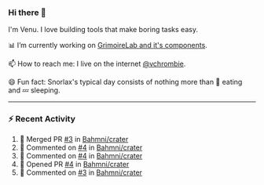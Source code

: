 ### Hi there 👋

I'm Venu. I love building tools that make boring tasks easy.

📊 I’m currently working on [GrimoireLab and it's components](https://chaoss.github.io/grimoirelab).

📫 How to reach me: I live on the internet [@vchrombie](https://www.google.co.in/search?q=vchrombie).

😄 Fun fact: Snorlax's typical day consists of nothing more than :doughnut: eating and :zzz: sleeping.

---

### :zap: Recent Activity

<!--RECENT_ACTIVITY:start-->
1. 🎉 Merged PR [#3](https://github.com/Bahmni/crater/pull/3) in [Bahmni/crater](https://github.com/Bahmni/crater)
2. 💬 Commented on [#4](https://github.com/Bahmni/crater/pull/4#issuecomment-1169698923) in [Bahmni/crater](https://github.com/Bahmni/crater)
3. 💬 Commented on [#4](https://github.com/Bahmni/crater/pull/4#issuecomment-1169694490) in [Bahmni/crater](https://github.com/Bahmni/crater)
4. 💪 Opened PR [#4](https://github.com/Bahmni/crater/pull/4) in [Bahmni/crater](https://github.com/Bahmni/crater)
5. 💬 Commented on [#3](https://github.com/Bahmni/crater/pull/3#issuecomment-1169683205) in [Bahmni/crater](https://github.com/Bahmni/crater)
<!--RECENT_ACTIVITY:end-->

<!--
**vchrombie/vchrombie** is a ✨ _special_ ✨ repository because its `README.md` (this file) appears on your GitHub profile.

Here are some ideas to get you started:

- 🔭 I’m currently working on ...
- 🌱 I’m currently learning ...
- 👯 I’m looking to collaborate on ...
- 🤔 I’m looking for help with ...
- 💬 Ask me about ...
- 📫 How to reach me: ...
- 😄 Pronouns: ...
- ⚡ Fun fact: ...
-->
